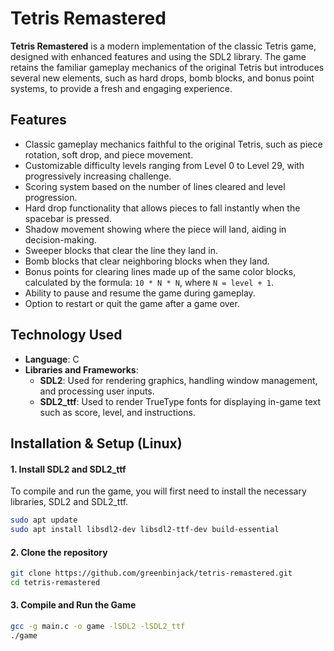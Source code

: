 # Tetris Remastered

**Tetris Remastered** is a modern implementation of the classic Tetris game, designed with enhanced features and using the SDL2 library. The game retains the familiar gameplay mechanics of the original Tetris but introduces several new elements, such as hard drops, bomb blocks, and bonus point systems, to provide a fresh and engaging experience.

## Features
- Classic gameplay mechanics faithful to the original Tetris, such as piece rotation, soft drop, and piece movement.
- Customizable difficulty levels ranging from Level 0 to Level 29, with progressively increasing challenge.
- Scoring system based on the number of lines cleared and level progression.
- Hard drop functionality that allows pieces to fall instantly when the spacebar is pressed.
- Shadow movement showing where the piece will land, aiding in decision-making.
- Sweeper blocks that clear the line they land in.
- Bomb blocks that clear neighboring blocks when they land.
- Bonus points for clearing lines made up of the same color blocks, calculated by the formula: `10 * N * N`, where `N = level + 1`.
- Ability to pause and resume the game during gameplay.
- Option to restart or quit the game after a game over.

## Technology Used
- **Language**: C
- **Libraries and Frameworks**: 
  - **SDL2**: Used for rendering graphics, handling window management, and processing user inputs.
  - **SDL2_ttf**: Used to render TrueType fonts for displaying in-game text such as score, level, and instructions.

## Installation & Setup (Linux)

#### 1. Install SDL2 and SDL2_ttf
To compile and run the game, you will first need to install the necessary libraries, SDL2 and SDL2_ttf.

```sh
sudo apt update
sudo apt install libsdl2-dev libsdl2-ttf-dev build-essential
```

#### 2. Clone the repository  
```sh
git clone https://github.com/greenbinjack/tetris-remastered.git
cd tetris-remastered
```

#### 3. Compile and Run the Game
```sh
gcc -g main.c -o game -lSDL2 -lSDL2_ttf
./game
```
